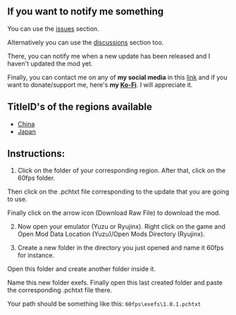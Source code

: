 ## If you want to notify me something

You can use the [issues](https://github.com/StevensND/switch-port-mods/issues) section.

Alternatively you can use the [discussions](https://github.com/StevensND/switch-port-mods/discussions) section too.

There, you can notify me when a new update has been released and I haven't updated the mod yet.

Finally, you can contact me on any of **my social media** in this [link](https://linktr.ee/stevensmods) and if you want to donate/support me, here's **my [Ko-Fi](https://ko-fi.com/stevenss)**. I will appreciate it.

## TitleID's of the regions available

- [China](https://tinfoil.io/Title/0100F8A01D068000)
- [Japan](https://tinfoil.io/Title/010001B01B678000)

## Instructions:

1. Click on the folder of your corresponding region. After that, click on the 60fps folder. 

Then click on the .pchtxt file corresponding to the update that you are going to use. 

Finally click on the arrow icon (Download Raw File) to download the mod.

2. Now open your emulator (Yuzu or Ryujinx). Right click on the game and Open Mod Data Location (Yuzu)/Open Mods Directory (Ryujinx).

3. Create a new folder in the directory you just opened and name it 60fps for instance. 

Open this folder and create another folder inside it. 

Name this new folder exefs. Finally open this last created folder and paste the corresponding .pchtxt file there.

Your path should be something like this: `60fps\exefs\1.0.1.pchtxt`
